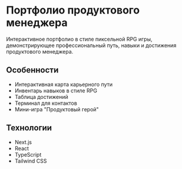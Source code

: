 # Портфолио продуктового менеджера

Интерактивное портфолио в стиле пиксельной RPG игры, демонстрирующее профессиональный путь, навыки и достижения продуктового менеджера.

## Особенности

- Интерактивная карта карьерного пути
- Инвентарь навыков в стиле RPG
- Таблица достижений
- Терминал для контактов
- Мини-игра "Продуктовый герой"

## Технологии

- Next.js
- React
- TypeScript
- Tailwind CSS